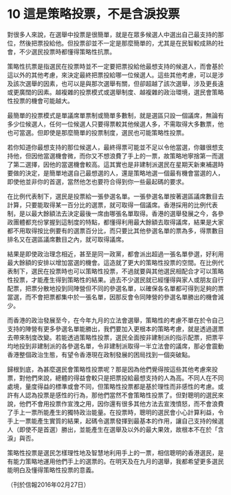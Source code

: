 # 10 這是策略投票，不是含淚投票

對很多人來說，在選舉中投票是很簡單，就是在眾多候選人中選出自己最支持的那位，然後把票投給他。但投票卻並不一定是那麼簡單的，尤其是在民智較成熟的社會，不少選民投票時都懂得策略性抗票。

策略性抗票是指選民在投票時並不一定要把票投給他最想支持的候選人，而會基於這以外的其他考慮，來決定最終把票投給哪一位候選人。這些其他考慮，可以是涉及該次選舉的因素，也可以是與那次選舉有關，但卻超越了該次選舉，涉及更長遠或更廣闊的因素。越複雜的投票模式或選舉制度、越複雜的政治環境，選民會策略性投票的機會可能越大。

最簡單的投票模式是單議席單票制或簡單多數制，就是選區只設一個議席，無論有多少位候選人，任何一位候選人只要得票較其他候選人多，不需取得大多數票，他也可當選。但即使是那麼簡單的投票制度，選民也可能策略性投票。

若你知道你最想支持的那位候選人，最終得票可能並不足以令他當選，你雖很想支持他，但因他當選機會微，而你又不想浪費了手上的一票，故策略地寧捨第一而選了第二選擇，因他的當選機會較高。這其實也是非建制派選民在星期天新東補選時要做的決定，是簡單地選自己最想選的人，還是策略地選一個最有機會當選的人，即使他並非你的首選，當然他怎也要符合得到你一些最起碼的要求。

在比例代表制下，選民是投票給一張參選名單。一張參選名單按著選區議席數目去計算，只要能取得某一百分比的選票，就可取得一個議席。香港採用的比例代表制，是以最大餘額法去決定最後一席由哪張名單取得。香港的選舉發展之今，各參政團體都充份掌握到這制度的特點，都懂得利用最大餘額去取得議席，結果是大家都不用取得按比例要有的選票百分比，而只要比其他參選名單的票為多，得票數目排名又在選區議席數目之內，就可取得議席。

結果是即使政治理念相近，甚至是同一政黨，都會派出超過一張名單參選，好利用最大餘額的安排以增加當選的機會。這造就了更大的策略性投票的空間。在比例代表制下，選民在投票時也可以策略性投票，不過就要與其他選民相配合才可以策略性投票，才能產生得到策略性的結果。過去不少選民就已經懂得與家人或朋友自行配票，把票分散地投到同陣營但不同的參選名單，以確保各名單都可得到足夠的票當選，而不會把票都集中於一張名單，因那反會令同陣營的參選名單勝出的機會減少。

而香港的政治發展至今，在今年九月的立法會選舉，策略性的考慮不單在於令自己支持的陣營有更多參選名單能勝出，我們要加入更根本的策略考慮，就是透過選票去帶來制度改變。若能透過策略性投票，選民全面按非建制派的指示配票，把票平均地投到非建制派的各參選名單，令非建制派取得一半立法會的議席，那必會震動香港整個政治生態，有望令香港現在政制發展的困局找到一個突破點。

歸根到底，為甚麼選民會策略性投票呢？那是因為他們覺得按這些其他考慮來投票，對他們來說，總體的得益會較只是把票投給最想支持的人為高。不同人在不同處境，量度得益的標準或會不同，但策略性投票都是基於理性而非感性的考慮。或許有人認為投票是感性的行為，那他們當然不會策略性投票了。但對聰明的選民來說，他們不會用投票作宣洩之用，因你還有很多其他方法去宣洩憤怒，而不會浪費了手上一票所能產生的獨特政治能量。在投票時，聰明的選民會小心計算利益，令手上一票能產生實質的結果，起碼令選票發揮到最基本的作用，讓自己支持的候選人（即使不是首選）勝出，並能產生在選舉及以外的最大果效，故根本不在於「含淚」與否。

策略性投票是選民怎樣理性地及智慧地利用手上的一票，相信聰明的香港選民，是有能力策略地運用他們手上的選票的。在明天及在九月的選舉，我都希望更多選民能明白及懂得策略性投票的意義。

（刊於信報2016年02月27日）
